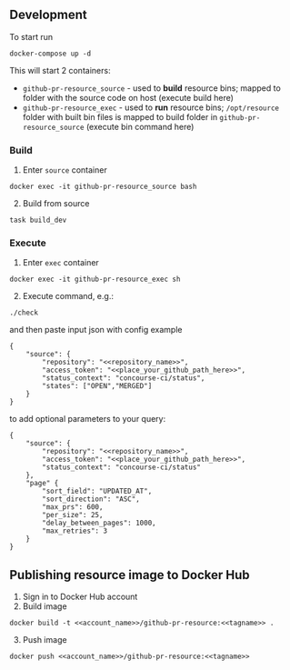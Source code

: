## Development

To start run
```
docker-compose up -d
```
This will start 2 containers:
- `github-pr-resource_source` - used to **build** resource bins; mapped to folder with the source code on host (execute build here)
- `github-pr-resource_exec` - used to **run** resource bins; `/opt/resource` folder with built bin files is mapped to build folder in `github-pr-resource_source` (execute bin command here)

### Build
1. Enter `source` container
```
docker exec -it github-pr-resource_source bash
```
2. Build from source
```
task build_dev
```

### Execute
1. Enter `exec` container
```
docker exec -it github-pr-resource_exec sh
```
2. Execute command, e.g.:
```
./check
```
and then paste input json with config
example
```
{
    "source": {
        "repository": "<<repository_name>>", 
        "access_token": "<<place_your_github_path_here>>", 
        "status_context": "concourse-ci/status",
        "states": ["OPEN","MERGED"]
    } 
}
```

to add optional parameters to your query:
```
{
    "source": {
        "repository": "<<repository_name>>",
        "access_token": "<<place_your_github_path_here>>",
        "status_context": "concourse-ci/status"
    },
    "page" {
        "sort_field": "UPDATED_AT",
        "sort_direction": "ASC",
        "max_prs": 600,
        "per_size": 25,
        "delay_between_pages": 1000,
        "max_retries": 3
    }
}
```


## Publishing resource image to Docker Hub


1. Sign in to Docker Hub account
2. Build image
```
docker build -t <<account_name>>/github-pr-resource:<<tagname>> .
```
3. Push image
```
docker push <<account_name>>/github-pr-resource:<<tagname>>
```
